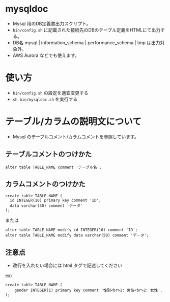 # mysqldoc
* Mysql 用のDB定義書出力スクリプト。
* `bin/config.sh` に記載された接続先のDBのテーブル定義をHTMLにて出力する。
*  DB名 mysql | information_schema | performance_schema | tmp は出力対象外。
* AWS Aurora などでも使えます。

# 使い方
* `bin/config.sh` の設定を適宜変更する
* `sh bin/mysqldoc.sh` を実行する

# テーブル/カラムの説明文について
* Mysql のテーブルコメント/カラムコメントを参照しています。

## テーブルコメントのつけかた
```
alter table TABLE_NAME comment 'テーブル名';
```

## カラムコメントのつけかた
```
create table TABLE_NAME (
  id INTEGER(10) primary key comment 'ID',
  data varchar(50) comment 'データ'
);
```

または

```
alter table TABLE_NAME modify id INTEGER(10) comment 'ID';
alter table TABLE_NAME modify data varchar(50) comment 'データ';
```

## 注意点
* 改行を入れたい場合には html タグで記述してください

ex)
```
create table TABLE_NAME (
    gender INTEGER(1) primary key comment '性別<br>1: 男性<br>2: 女性',        
);
```

